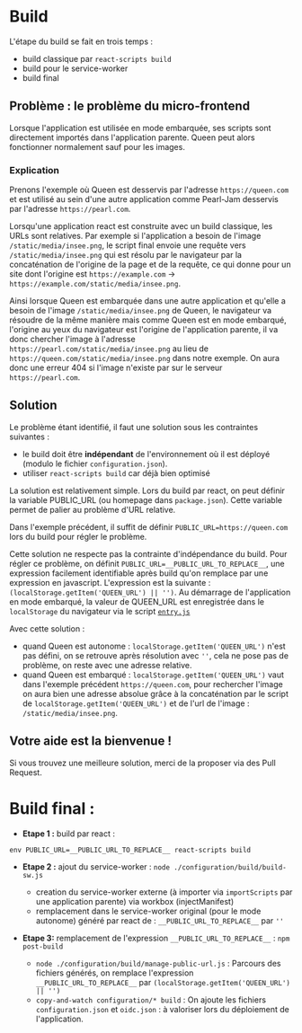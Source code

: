 # Build

L'étape du build se fait en trois temps :

- build classique par `react-scripts build`
- build pour le service-worker
- build final

## Problème : le problème du micro-frontend

Lorsque l'application est utilisée en mode embarquée, ses scripts sont directement importés dans l'application parente. Queen peut alors fonctionner normalement sauf pour les images.

### Explication

Prenons l'exemple où Queen est desservis par l'adresse `https://queen.com` et est utilisé au sein d'une autre application comme Pearl-Jam desservis par l'adresse `https://pearl.com`.

Lorsqu'une application react est construite avec un build classique, les URLs sont relatives. Par exemple si l'application a besoin de l'image `/static/media/insee.png`, le script final envoie une requête vers `/static/media/insee.png` qui est résolu par le navigateur par la concaténation de l'origine de la page et de la requête, ce qui donne pour un site dont l'origine est `https://example.com` -> `https://example.com/static/media/insee.png`.

Ainsi lorsque Queen est embarquée dans une autre application et qu'elle a besoin de l'image `/static/media/insee.png` de Queen, le navigateur va résoudre de la même manière mais comme Queen est en mode embarqué, l'origine au yeux du navigateur est l'origine de l'application parente, il va donc chercher l'image à l'adresse `https://pearl.com/static/media/insee.png` au lieu de `https://queen.com/static/media/insee.png` dans notre exemple. On aura donc une erreur 404 si l'image n'existe par sur le serveur `https://pearl.com`.

## Solution

Le problème étant identifié, il faut une solution sous les contraintes suivantes :

- le build doit être **indépendant** de l'environnement où il est déployé (modulo le fichier `configuration.json`).
- utiliser `react-scripts build` car déjà bien optimisé

La solution est relativement simple.
Lors du build par react, on peut définir la variable PUBLIC_URL (ou homepage dans `package.json`). Cette variable permet de palier au problème d'URL relative.

Dans l'exemple précédent, il suffit de définir `PUBLIC_URL=https://queen.com` lors du build pour régler le problème.

Cette solution ne respecte pas la contrainte d'indépendance du build.
Pour régler ce problème, on définit `PUBLIC_URL=__PUBLIC_URL_TO_REPLACE__`, une expression facilement identifiable après build qu'on remplace par une expression en javascript.
L'expression est la suivante : `(localStorage.getItem('QUEEN_URL') || '')`.
Au démarrage de l'application en mode embarqué, la valeur de QUEEN_URL est enregistrée dans le `localStorage` du navigateur via le script [`entry.js`](https://github.com/InseeFr/Queen/blob/master/public/entry.js)

Avec cette solution :

- quand Queen est autonome : `localStorage.getItem('QUEEN_URL')` n'est pas défini, on se retrouve après résolution avec `''`, cela ne pose pas de problème, on reste avec une adresse relative.
- quand Queen est embarqué : `localStorage.getItem('QUEEN_URL')` vaut dans l'exemple précédent `https://queen.com`, pour rechercher l'image on aura bien une adresse absolue grâce à la concaténation par le script de `localStorage.getItem('QUEEN_URL')` et de l'url de l'image : `/static/media/insee.png`.

## Votre aide est la bienvenue !

Si vous trouvez une meilleure solution, merci de la proposer via des Pull Request.

# Build final :

- **Etape 1 :** build par react :

`env PUBLIC_URL=__PUBLIC_URL_TO_REPLACE__ react-scripts build`

- **Etape 2 :** ajout du service-worker :
  `node ./configuration/build/build-sw.js`

  - creation du service-worker externe (à importer via `importScripts` par une application parente) via workbox (injectManifest)
  - remplacement dans le service-worker original (pour le mode autonome) généré par react de : `__PUBLIC_URL_TO_REPLACE__` par `''`

- **Etape 3:** remplacement de l'expression `__PUBLIC_URL_TO_REPLACE__` : `npm post-build`
  - `node ./configuration/build/manage-public-url.js` : Parcours des fichiers générés, on remplace l'expression `__PUBLIC_URL_TO_REPLACE__` par `(localStorage.getItem('QUEEN_URL') || '')`
  - `copy-and-watch configuration/* build` : On ajoute les fichiers `configuration.json` et `oidc.json` : à valoriser lors du déploiement de l'application.
